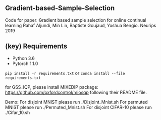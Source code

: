## Gradient-based-Sample-Selection

Code for paper:
Gradient based sample selection for online continual learning
Rahaf Aljundi, Min Lin, Baptiste Goujaud, Yoshua Bengio. 
Neurips 2019

## (key) Requirements 

- Python 3.6
- Pytorch 1.1.0

`pip install -r requirements.txt`
or
`conda install --file requirements.txt`

for GSS_IQP, please install MIXEDIP package: https://github.com/oxfordcontrol/miosqp following their README file.

Demo:
For disjoint MNIST please run ./Disjoint_Mnist.sh
For permuted MNIST please run ./Permuted_Mnist.sh
For disjoint CIFAR-10 please run ./Cifar_10.sh



